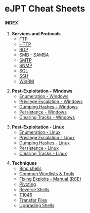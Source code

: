 # eJPT Cheat Sheets

#### **INDEX**

1. **Services and Protocols**
	- [FTP](https://github.com/vladvdg/eJPTv2-Resource-Pack/blob/main/Cheat-Sheets/FTP.md)
	- [HTTP](https://github.com/vladvdg/eJPTv2-Resource-Pack/blob/main/Cheat-Sheets/HTTP.md)
	- [RDP](https://github.com/vladvdg/eJPTv2-Resource-Pack/blob/main/Cheat-Sheets/RDP.md)
	- [SMB - SAMBA](https://github.com/vladvdg/eJPTv2-Resource-Pack/blob/main/Cheat-Sheets/SMB%20-%20SAMBA.md)
	- [SMTP](https://github.com/vladvdg/eJPTv2-Resource-Pack/blob/main/Cheat-Sheets/SMTP.md)
	- [SNMP](https://github.com/vladvdg/eJPTv2-Resource-Pack/blob/main/Cheat-Sheets/SNMP.md)
	- [SQL](https://github.com/vladvdg/eJPTv2-Resource-Pack/blob/main/Cheat-Sheets/SQL.md)
	- [SSH](https://github.com/vladvdg/eJPTv2-Resource-Pack/blob/main/Cheat-Sheets/SSH.md)
	- [WinRM](https://github.com/vladvdg/eJPTv2-Resource-Pack/blob/main/Cheat-Sheets/WinRM.md)

</n>

2. **Post-Exploitation - Windows**
	- [Enumeration - Windows](https://github.com/vladvdg/eJPTv2-Resource-Pack/blob/main/Cheat-Sheets/Enumeration%20-%20Windows.md)
	- [Privilege Escalation - Windows](https://github.com/vladvdg/eJPTv2-Resource-Pack/blob/main/Cheat-Sheets/Privilege%20Escalation%20-%20Windows.md)
	- [Dumping Hashes - Windows](https://github.com/vladvdg/eJPTv2-Resource-Pack/blob/main/Cheat-Sheets/Dumping%20Hashes%20-%20Windows.md)
	- [Persistence - Windows](https://github.com/vladvdg/eJPTv2-Resource-Pack/blob/main/Cheat-Sheets/Persistence%20-%20Windows.md)
	- [Clearing Tracks - Windows](https://github.com/vladvdg/eJPTv2-Resource-Pack/blob/main/Cheat-Sheets/Clearing%20Tracks%20-%20Windows.md)

</n>

3. **Post-Exploitation - Linux**
	- [Enumeration - Linux](https://github.com/vladvdg/eJPTv2-Resource-Pack/blob/main/Cheat-Sheets/Enumeration%20-%20Linux.md)
	- [Privilege Escalation - Linux](https://github.com/vladvdg/eJPTv2-Resource-Pack/blob/main/Cheat-Sheets/Privilege%20Escalation%20-%20Linux.md)
	- [Dumping Hashes - Linux](https://github.com/vladvdg/eJPTv2-Resource-Pack/blob/main/Cheat-Sheets/Dumping%20Hashes%20-%20Linux.md)
	- [Persistence - Linux](https://github.com/vladvdg/eJPTv2-Resource-Pack/blob/main/Cheat-Sheets/Persistence%20-%20Linux.md)
	- [Clearing Tracks - Linux](https://github.com/vladvdg/eJPTv2-Resource-Pack/blob/main/Cheat-Sheets/Clearing%20Tracks%20-%20Linux.md)

</n>

4. **Techniques**
	- [Bind shells](https://github.com/vladvdg/eJPTv2-Resource-Pack/blob/main/Cheat-Sheets/Bind%20shells.md)
	- [Common Wordlists & Tools](https://github.com/vladvdg/eJPTv2-Resource-Pack/blob/main/Cheat-Sheets/Common%20Wordlists%20%26%20Tools.md)
	- [Fixing Exploits - Manual (RCE)](https://github.com/vladvdg/eJPTv2-Resource-Pack/blob/main/Cheat-Sheets/Fixing%20Exploits%20-%20Manual%20(RCE).md)
	- [Pivoting](https://github.com/vladvdg/eJPTv2-Resource-Pack/blob/main/Cheat-Sheets/Pivoting.md)
	- [Reverse Shells](https://github.com/vladvdg/eJPTv2-Resource-Pack/blob/main/Cheat-Sheets/Reverse%20Shells.md)
	- [T1046](https://github.com/vladvdg/eJPTv2-Resource-Pack/blob/main/Cheat-Sheets/T1046.md)
	- [Transfer Files](https://github.com/vladvdg/eJPTv2-Resource-Pack/blob/main/Cheat-Sheets/Transfer%20Files.md)
	- [Upgrading Shells](https://github.com/vladvdg/eJPTv2-Resource-Pack/blob/main/Cheat-Sheets/Upgrading%20Shells.md)
